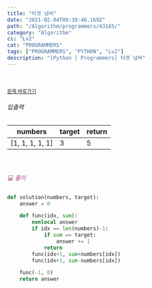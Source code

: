 ```yaml
---
title: "타겟 넘버"
date: "2021-02-04T09:38:46.169Z"
path: "/Algorithm/programmers/43165/"
category: "Algorithm"
ci: "Lv2"
cat: "PROGRAMMERS"
tags: ["PROGRAMMERS", "PYTHON", "Lv2"]
description: "[Python | Programmers] 타겟 넘버"
---
```


<br />

<a href="https://programmers.co.kr/learn/courses/30/lessons/43165"><small>문제 바로가기</small></a>

###### 입출력

| numbers         | target | return |
| --------------- | ------ | ------ |
| [1, 1, 1, 1, 1] | 3      | 5      |

<br />

##### <h5 style="color:#C587AE;">💻 풀이</h5>

```python
def solution(numbers, target):
    answer = 0

    def func(idx, sum):
        nonlocal answer
        if idx == len(numbers)-1:
            if sum == target:
                answer += 1
            return
        func(idx+1, sum+numbers[idx])
        func(idx+1, sum-numbers[idx])

    func(-1, 0)
    return answer
```

<br />

